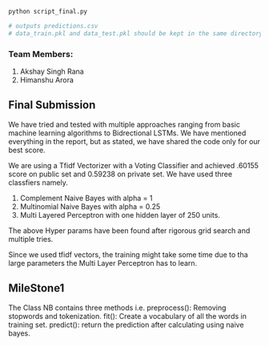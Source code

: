 ```python
python script_final.py 

# outputs predictions.csv
# data_train.pkl and data_test.pkl should be kept in the same directory.

```

### Team Members:
1. Akshay Singh Rana
2. Himanshu Arora


## Final Submission
We have tried and tested with multiple approaches ranging from basic machine learning algorithms to Bidrectional LSTMs. We have mentioned everything in the report, but as stated, we have shared the code only for our best score.

We are using a Tfidf Vectorizer with a Voting Classifier and achieved .60155 score on public set and 0.59238 on private set. We have used three classfiers namely.
1. Complement Naive Bayes with alpha = 1
2. Multinomial Naive Bayes with alpha = 0.25
3. Multi Layered Perceptron with one hidden layer of 250 units.

The above Hyper params have been found after rigorous grid search and multiple tries.

Since we used tfidf vectors, the training might take some time due to tha large parameters the Multi Layer Perceptron has to learn. 

## MileStone1
The Class NB contains three methods i.e.
preprocess(): Removing stopwords and tokenization.
fit(): Create a vocabulary of all the words in training set.
predict(): return the prediction after calculating using naive bayes. 
